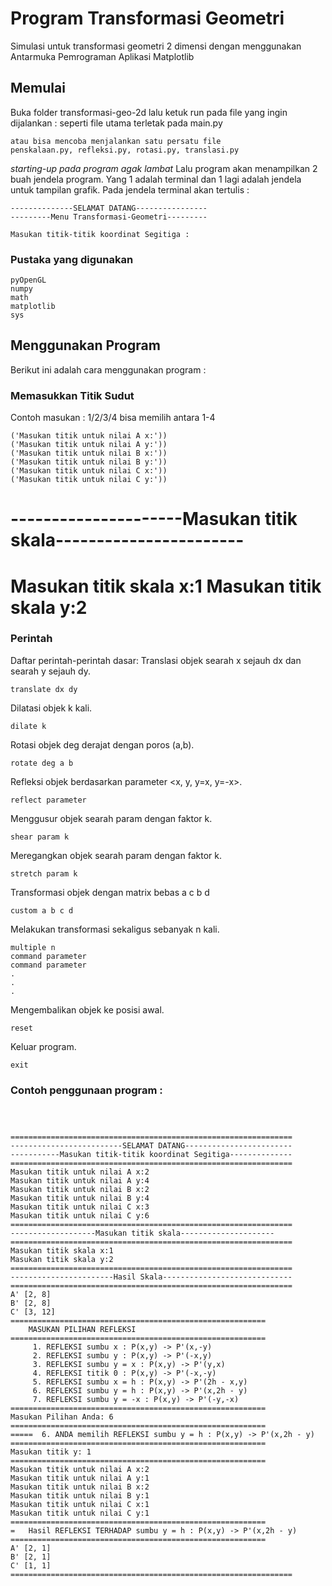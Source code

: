 # Program Transformasi Geometri

Simulasi untuk transformasi geometri 2 dimensi dengan menggunakan Antarmuka Pemrograman Aplikasi Matplotlib

## Memulai

Buka folder transformasi-geo-2d lalu ketuk run pada file yang ingin dijalankan :
seperti file utama terletak pada
main.py

```
atau bisa mencoba menjalankan satu persatu file
penskalaan.py, refleksi.py, rotasi.py, translasi.py
```

_starting-up pada program agak lambat_
Lalu program akan menampilkan 2 buah jendela program.
Yang 1 adalah terminal dan 1 lagi adalah jendela untuk tampilan grafik.
Pada jendela terminal akan tertulis :

```
--------------SELAMAT DATANG----------------
---------Menu Transformasi-Geometri---------

Masukan titik-titik koordinat Segitiga :
```

### Pustaka yang digunakan

```
pyOpenGL
numpy
math
matplotlib
sys
```

## Menggunakan Program

Berikut ini adalah cara menggunakan program :

### Memasukkan Titik Sudut

Contoh masukan :
1/2/3/4 bisa memilih antara 1-4

```
('Masukan titik untuk nilai A x:'))
('Masukan titik untuk nilai A y:'))
('Masukan titik untuk nilai B x:'))
('Masukan titik untuk nilai B y:'))
('Masukan titik untuk nilai C x:'))
('Masukan titik untuk nilai C y:'))
```

# ---------------------Masukan titik skala-----------------------

Masukan titik skala x:1
Masukan titik skala y:2
=================================================================

### Perintah

Daftar perintah-perintah dasar:
Translasi objek searah x sejauh dx dan searah y sejauh dy.

```
translate dx dy
```

Dilatasi objek k kali.

```
dilate k
```

Rotasi objek deg derajat dengan poros (a,b).

```
rotate deg a b
```

Refleksi objek berdasarkan parameter <x, y, y=x, y=-x>.

```
reflect parameter
```

Menggusur objek searah param <x atau y> dengan faktor k.

```
shear param k
```

Meregangkan objek searah param <x atau y> dengan faktor k.

```
stretch param k
```

Transformasi objek dengan matrix bebas
a c
b d

```
custom a b c d
```

Melakukan transformasi sekaligus sebanyak n kali.

```
multiple n
command parameter
command parameter
.
.
.
```

Mengembalikan objek ke posisi awal.

```
reset
```

Keluar program.

```
exit
```

### Contoh penggunaan program :

```



===============================================================
-------------------------SELAMAT DATANG------------------------
-----------Masukan titik-titik koordinat Segitiga--------------
===============================================================
Masukan titik untuk nilai A x:2
Masukan titik untuk nilai A y:4
Masukan titik untuk nilai B x:2
Masukan titik untuk nilai B y:4
Masukan titik untuk nilai C x:3
Masukan titik untuk nilai C y:6
===============================================================
-------------------Masukan titik skala---------------------
===============================================================
Masukan titik skala x:1
Masukan titik skala y:2
===============================================================
-----------------------Hasil Skala-----------------------------
===============================================================
A' [2, 8]
B' [2, 8]
C' [3, 12]
=========================================================
    MASUKAN PILIHAN REFLEKSI
=========================================================
     1. REFLEKSI sumbu x : P(x,y) -> P'(x,-y)
     2. REFLEKSI sumbu y : P(x,y) -> P'(-x,y)
     3. REFLEKSI sumbu y = x : P(x,y) -> P'(y,x)
     4. REFLEKSI titik 0 : P(x,y) -> P'(-x,-y)
     5. REFLEKSI sumbu x = h : P(x,y) -> P'(2h - x,y)
     6. REFLEKSI sumbu y = h : P(x,y) -> P'(x,2h - y)
     7. REFLEKSI sumbu y = -x : P(x,y) -> P'(-y,-x)
=========================================================
Masukan Pilihan Anda: 6
=========================================================
=====  6. ANDA memilih REFLEKSI sumbu y = h : P(x,y) -> P'(x,2h - y)
=========================================================
Masukan titik y: 1
=========================================================
Masukan titik untuk nilai A x:2
Masukan titik untuk nilai A y:1
Masukan titik untuk nilai B x:2
Masukan titik untuk nilai B y:1
Masukan titik untuk nilai C x:1
Masukan titik untuk nilai C y:1
=========================================================
=   Hasil REFLEKSI TERHADAP sumbu y = h : P(x,y) -> P'(x,2h - y)
=========================================================
A' [2, 1]
B' [2, 1]
C' [1, 1]
===============================================================
```
